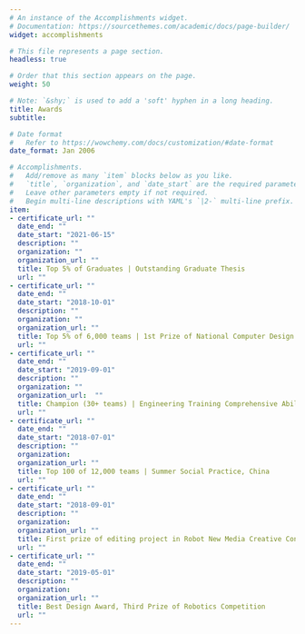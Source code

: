 ```yaml
---
# An instance of the Accomplishments widget.
# Documentation: https://sourcethemes.com/academic/docs/page-builder/
widget: accomplishments

# This file represents a page section.
headless: true

# Order that this section appears on the page.
weight: 50

# Note: `&shy;` is used to add a 'soft' hyphen in a long heading.
title: Awards
subtitle:

# Date format
#   Refer to https://wowchemy.com/docs/customization/#date-format
date_format: Jan 2006

# Accomplishments.
#   Add/remove as many `item` blocks below as you like.
#   `title`, `organization`, and `date_start` are the required parameters.
#   Leave other parameters empty if not required.
#   Begin multi-line descriptions with YAML's `|2-` multi-line prefix.
item:
- certificate_url: ""
  date_end: ""
  date_start: "2021-06-15"
  description: ""
  organization: ""
  organization_url: ""
  title: Top 5% of Graduates | Outstanding Graduate Thesis
  url: ""
- certificate_url: ""
  date_end: ""
  date_start: "2018-10-01"
  description: ""
  organization: ""
  organization_url: ""
  title: Top 5% of 6,000 teams | 1st Prize of National Computer Design Competition
  url: ""
- certificate_url: ""
  date_end: ""
  date_start: "2019-09-01"
  description: ""
  organization: ""
  organization_url:  ""
  title: Champion (30+ teams) | Engineering Training Comprehensive Ability Competition
  url: ""
- certificate_url: ""
  date_end: ""
  date_start: "2018-07-01"
  description: ""
  organization: 
  organization_url: ""
  title: Top 100 of 12,000 teams | Summer Social Practice, China
  url: ""
- certificate_url: ""
  date_end: ""
  date_start: "2018-09-01"
  description: ""
  organization: 
  organization_url: ""
  title: First prize of editing project in Robot New Media Creative Contest
  url: ""
- certificate_url: ""
  date_end: ""
  date_start: "2019-05-01"
  description: ""
  organization: 
  organization_url: ""
  title: Best Design Award, Third Prize of Robotics Competition
  url: ""
---
```

